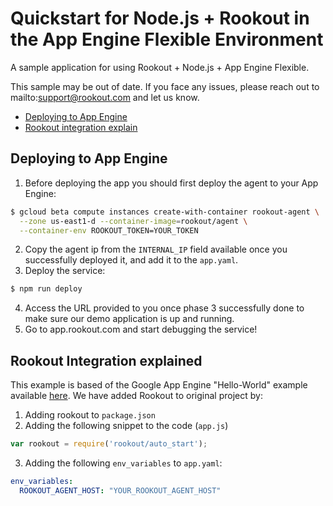 # Quickstart for Node.js + Rookout in the App Engine Flexible Environment

A sample application for using Rookout + Node.js + App Engine Flexible.

This sample may be out of date. If you face any issues, please reach out to mailto:support@rookout.com and let us know.

* [Deploying to App Engine](#deploying-to-app-engine)
* [Rookout integration explain](#Rookout-integration-explain)

## Deploying to App Engine

1. Before deploying the app you should first deploy the agent to your App Engine:
```bash
$ gcloud beta compute instances create-with-container rookout-agent \
  --zone us-east1-d --container-image=rookout/agent \
  --container-env ROOKOUT_TOKEN=YOUR_TOKEN
```
2. Copy the agent ip from the `INTERNAL_IP` field available once you successfully deployed it, and add it to the `app.yaml`.
3. Deploy the service: 
```bash
$ npm run deploy
```
4. Access the URL provided to you once phase 3 successfully done to make sure our demo application is up and running.
5. Go to app.rookout.com and start debugging the service!

## Rookout Integration explained

This example is based of the Google App Engine "Hello-World" example available [here].
We have added Rookout to original project by:
1. Adding rookout to `package.json`
2. Adding the following snippet to the code (`app.js`)
```javascript
var rookout = require('rookout/auto_start');
```
3. Adding the following `env_variables` to `app.yaml`:
``` YAML
env_variables:
  ROOKOUT_AGENT_HOST: "YOUR_ROOKOUT_AGENT_HOST"
```

[Node + Rookout]: https://docs.rookout.com/docs/installation-node.html
[here]: https://github.com/GoogleCloudPlatform/nodejs-docs-samples/tree/master/appengine/hello-world
